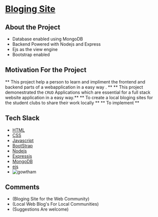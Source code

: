 # [Bloging Site]()

## About the Project
- Database enabled using MongoDB
- Backend Powered with Nodejs and Express
- Ejs as the view engine 
- Bootstrap enabled

## Motivation For the Project

  ** This project help a person to learn and impliment the frontend and backend parts of a webapplication in a easy way . **
  ** This project demonestrated the `CRUD` Applications which are essential for a full stack website application in a easy way.**
  ** To create a local bloging sites for the student clubs to share their work locally **
  ** To implement    **

## Tech Slack
- [HTML](https://html.com/)
- [CSS](https://www.free-css.com/)
- [Javascript](https://www.javascript.com/)
- [BootStrap](https://getbootstrap.com/)
- [Nodejs](https://nodejs.org/en/)
- [Expressjs](https://expressjs.com/)
- [MongoDB](https://www.mongodb.com/)
- [ejs](https://ejs.co/)
- ![gowtham](https://i1.rgstatic.net/ii/profile.image/885156768391168-1588049227109_Q512/Gowthamkishore_Indukuri.jpg)

## 

 ## Comments
 - (Bloging Site for the Web Community)
 - (Local Web Blog's For Local Communities)
 - (Suggestions Are welcome)
